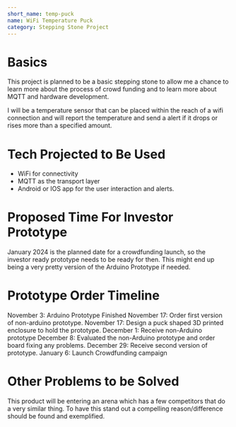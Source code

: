 ```yaml
---
short_name: temp-puck
name: WiFi Temperature Puck
category: Stepping Stone Project
---
```

# Basics
This project is planned to be a basic stepping stone to allow me a chance to learn more about the process of crowd funding and to learn more about MQTT and hardware development.

I will be a temperature sensor that can be placed within the reach of a wifi connection and will report the temperature and send a alert if it drops or rises more than a specified amount.

# Tech Projected to Be Used
- WiFi for connectivity
- MQTT as the transport layer
- Android or IOS app for the user interaction and alerts.

# Proposed Time For Investor Prototype
January 2024 is the planned date for a crowdfunding launch, so the investor ready prototype needs to be ready for then. This might end up being a very pretty version of the Arduino Prototype if needed.

# Prototype Order Timeline
November 3: Arduino Prototype Finished
November 17: Order first version of non-arduino prototype.
November 17: Design a puck shaped 3D printed enclosure to hold the prototype.
December 1: Receive non-Arduino prototype
December 8: Evaluated the non-Arduino prototype and order board fixing any problems.
December 29: Receive second version of prototype.
January 6: Launch Crowdfunding campaign

# Other Problems to be Solved
This product will be entering an arena which has a few competitors that do a very similar thing. To have this stand out a compelling reason/difference should be found and exemplified. 
